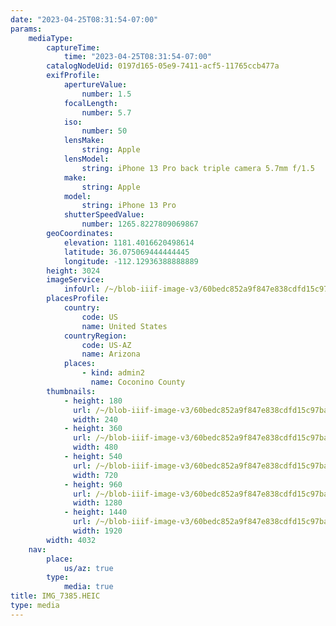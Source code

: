 ```yaml
---
date: "2023-04-25T08:31:54-07:00"
params:
    mediaType:
        captureTime:
            time: "2023-04-25T08:31:54-07:00"
        catalogNodeUid: 0197d165-05e9-7411-acf5-11765ccb477a
        exifProfile:
            apertureValue:
                number: 1.5
            focalLength:
                number: 5.7
            iso:
                number: 50
            lensMake:
                string: Apple
            lensModel:
                string: iPhone 13 Pro back triple camera 5.7mm f/1.5
            make:
                string: Apple
            model:
                string: iPhone 13 Pro
            shutterSpeedValue:
                number: 1265.8227809069867
        geoCoordinates:
            elevation: 1181.4016620498614
            latitude: 36.075069444444445
            longitude: -112.12936388888889
        height: 3024
        imageService:
            infoUrl: /~/blob-iiif-image-v3/60bedc852a9f847e838cdfd15c97ba5eb9404829e426b6422ba4bfaf86f1906d/info.json
        placesProfile:
            country:
                code: US
                name: United States
            countryRegion:
                code: US-AZ
                name: Arizona
            places:
                - kind: admin2
                  name: Coconino County
        thumbnails:
            - height: 180
              url: /~/blob-iiif-image-v3/60bedc852a9f847e838cdfd15c97ba5eb9404829e426b6422ba4bfaf86f1906d/full/240%2C180/0/default.jpg
              width: 240
            - height: 360
              url: /~/blob-iiif-image-v3/60bedc852a9f847e838cdfd15c97ba5eb9404829e426b6422ba4bfaf86f1906d/full/480%2C360/0/default.jpg
              width: 480
            - height: 540
              url: /~/blob-iiif-image-v3/60bedc852a9f847e838cdfd15c97ba5eb9404829e426b6422ba4bfaf86f1906d/full/720%2C540/0/default.jpg
              width: 720
            - height: 960
              url: /~/blob-iiif-image-v3/60bedc852a9f847e838cdfd15c97ba5eb9404829e426b6422ba4bfaf86f1906d/full/1280%2C960/0/default.jpg
              width: 1280
            - height: 1440
              url: /~/blob-iiif-image-v3/60bedc852a9f847e838cdfd15c97ba5eb9404829e426b6422ba4bfaf86f1906d/full/1920%2C1440/0/default.jpg
              width: 1920
        width: 4032
    nav:
        place:
            us/az: true
        type:
            media: true
title: IMG_7385.HEIC
type: media
---
```

